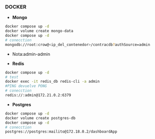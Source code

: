 ### DOCKER

- **Mongo**

```bash
docker compose up -d
docker volume create mongo-data
docker compose up -d
# conecction
mongodb://root:crow@<ip_del_contenedor>/contracdb?authSource=admin
```

- Nota:admin-admin

- **Redis**

```bash
docker compose up -d
# test
docker exec -it redis_db redis-cli -a admin
#PING devuelve PONG
# conecction
redis://:admin@172.21.0.2:6379
```

- **Postgres**

```bash
docker compose up -d
docker volume create postgres-db
docker compose up -d
# conecction
postgres://postgres:mailito@172.18.0.2/dashboardApp
```
